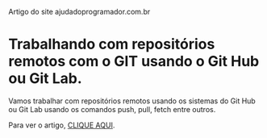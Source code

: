 <p>Artigo do site ajudadoprogramador.com.br</p>
<h1>Trabalhando com repositórios remotos com o GIT usando o Git Hub ou Git Lab.</h1>
<p>Vamos trabalhar com repositórios remotos usando os sistemas do Git Hub ou Git Lab usando os comandos push, pull, fetch entre outros.
</p>

Para ver o artigo, <a href="https://ajudadoprogramador/artigo/trabalhando-com-repositorio-remoto-no-git" target="_self">CLIQUE AQUI</a>.
